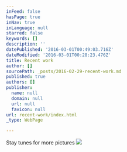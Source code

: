 ```yaml
---
inFeed: false
hasPage: true
inNav: true
inLanguage: null
starred: false
keywords: []
description: ''
datePublished: '2016-03-01T00:49:03.716Z'
dateModified: '2016-03-01T00:28:23.476Z'
title: Recent work
author: []
sourcePath: _posts/2016-02-29-recent-work.md
published: true
authors: []
publisher:
  name: null
  domain: null
  url: null
  favicon: null
url: recent-work/index.html
_type: WebPage

---
```

Stay tunes for more pictures
![](https://the-grid-user-content.s3-us-west-2.amazonaws.com/18cdb812-bf0e-426b-97db-59d82f40eb78.JPG)